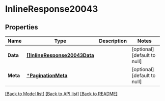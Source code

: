 # InlineResponse20043

## Properties
Name | Type | Description | Notes
------------ | ------------- | ------------- | -------------
**Data** | [**[]InlineResponse20043Data**](inline_response_200_43_data.md) |  | [optional] [default to null]
**Meta** | [***PaginationMeta**](PaginationMeta.md) |  | [optional] [default to null]

[[Back to Model list]](../README.md#documentation-for-models) [[Back to API list]](../README.md#documentation-for-api-endpoints) [[Back to README]](../README.md)

